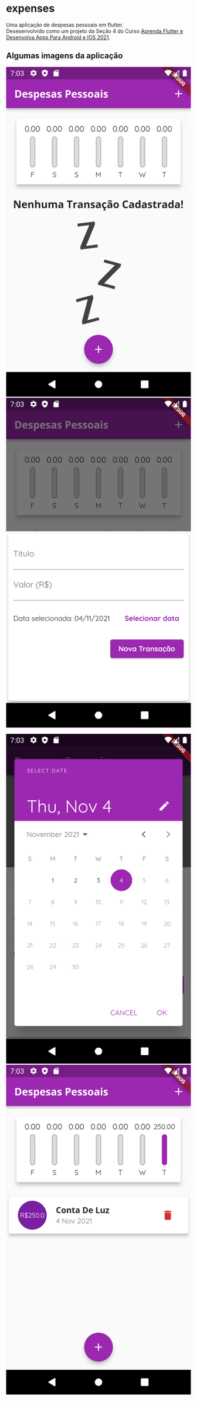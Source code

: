 # expenses

Uma aplicação de despesas pessoais em flutter.<br>
Desesenvolvido como um projeto da Seção 4 do Curso <a href="https://www.udemy.com/course/curso-flutter/">Aprenda Flutter e Desenvolva Apps Para Android e IOS 2021</a>.

## Algumas imagens da aplicação

<img src="https://github.com/Fabio-L-C/personal-expenses-in-flutter/blob/main/assets/github/Screenshot_1636052586.png"> <img src="https://github.com/Fabio-L-C/personal-expenses-in-flutter/blob/main/assets/github/Screenshot_1636052591.png">

<img src="https://github.com/Fabio-L-C/personal-expenses-in-flutter/blob/main/assets/github/Screenshot_1636052603.png"> <img src="https://github.com/Fabio-L-C/personal-expenses-in-flutter/blob/main/assets/github/Screenshot_1636052632.png">
